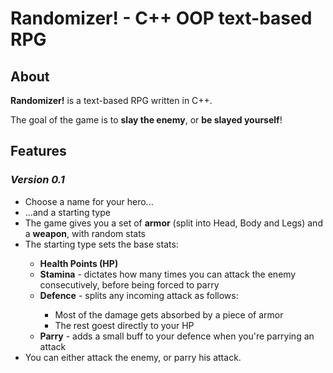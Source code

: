# **Randomizer! - C++ OOP text-based RPG**

## **About**

**Randomizer!** is a text-based RPG written in C++.

The goal of the game is to **slay the enemy**, or **be slayed yourself**!

## **Features**

### ***Version 0.1***

<ul>
    <li>Choose a name for your hero...</li>
    <li>...and a starting type</li>
    <li>The game gives you a set of <strong>armor</strong> (split into Head, Body and Legs) and a <strong>weapon</strong>, with random stats</li>
    <li>The starting type sets the base stats: </li>
    <ul>
        <li><strong>Health Points (HP)</strong></li>
        <li><strong>Stamina</strong> - dictates how many times you can attack the enemy consecutively, before being forced to parry</li>
        <li><strong>Defence</strong> - splits any incoming attack as follows:</li>
            <ul>
                <li>Most of the damage gets absorbed by a piece of armor</li>
                <li>The rest goest directly to your HP</li>
            </ul>
        <li><strong>Parry</strong> - adds a small buff to your defence when you're parrying an attack</li>
    </ul>
    <li>You can either attack the enemy, or parry his attack.</li>
</ul>